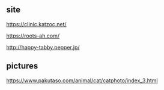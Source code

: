 ## site

https://clinic.katzoc.net/

https://roots-ah.com/

http://happy-tabby.pepper.jp/

## pictures

https://www.pakutaso.com/animal/cat/catphoto/index_3.html
